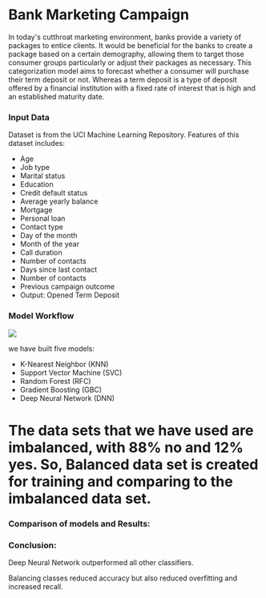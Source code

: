 # Bank Marketing Campaign

In today's cutthroat marketing environment, banks provide a variety of packages to entice clients. It would be beneficial for the banks to create a package based on a certain demography, allowing them to target those consumer groups particularly or adjust their packages as necessary. This categorization model aims to forecast whether a consumer will purchase their term deposit or not. Whereas a term deposit is a type of deposit offered by a financial institution with a fixed rate of interest that is high and an established maturity date.

### Input Data 
Dataset is from the UCI Machine Learning Repository. Features of this dataset includes:
* Age
* Job type
* Marital status
* Education
* Credit default status
* Average yearly balance
* Mortgage
* Personal loan
* Contact type
* Day of the month
* Month of the year
* Call duration
* Number of contacts
* Days since last contact
* Number of contacts
* Previous campaign outcome
* Output: Opened Term Deposit

### Model Workflow

![](img/process.png)


we have built five models:
* K-Nearest Neighbor (KNN)
* Support Vector Machine (SVC)
* Random Forest (RFC)
* Gradient Boosting (GBC)
* Deep Neural Network (DNN)

 # The data sets that we have used are imbalanced, with 88% no and 12% yes. So, Balanced data set is created for training and comparing to the imbalanced data set.
 

### Comparison of models and Results:


### Conclusion:
Deep Neural Network outperformed all other classifiers.

Balancing classes reduced accuracy but also reduced overfitting and increased recall.




